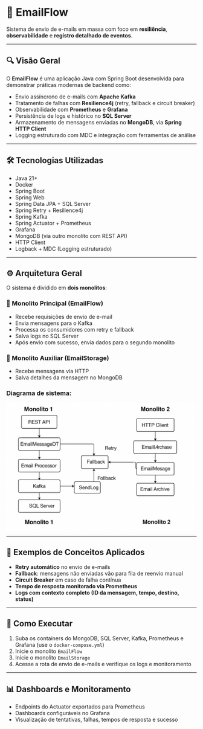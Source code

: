 # 📧 EmailFlow

Sistema de envio de e-mails em massa com foco em **resiliência**, **observabilidade** e **registro detalhado de eventos**.

---

## 🔍 Visão Geral

O **EmailFlow** é uma aplicação Java com Spring Boot desenvolvida para demonstrar práticas modernas de backend como:

- Envio assíncrono de e-mails com **Apache Kafka**
- Tratamento de falhas com **Resilience4j** (retry, fallback e circuit breaker)
- Observabilidade com **Prometheus** e **Grafana**
- Persistência de logs e histórico no **SQL Server**
- Armazenamento de mensagens enviadas no **MongoDB**, via **Spring HTTP Client**
- Logging estruturado com MDC e integração com ferramentas de análise

---

## 🛠️ Tecnologias Utilizadas

- Java 21+
- Docker
- Spring Boot
- Spring Web
- Spring Data JPA + SQL Server
- Spring Retry + Resilience4j
- Spring Kafka
- Spring Actuator + Prometheus
- Grafana
- MongoDB (via outro monolito com REST API)
- HTTP Client
- Logback + MDC (Logging estruturado)

---

## ⚙️ Arquitetura Geral

O sistema é dividido em **dois monolitos**:

### 🔸 Monolito Principal (EmailFlow)
- Recebe requisições de envio de e-mail
- Envia mensagens para o Kafka
- Processa os consumidores com retry e fallback
- Salva logs no SQL Server
- Após envio com sucesso, envia dados para o segundo monolito

### 🔹 Monolito Auxiliar (EmailStorage)
- Recebe mensagens via HTTP
- Salva detalhes da mensagem no MongoDB

### Diagrama de sistema:

<img src="https://github.com/felipematheus1337/EmailFlow/blob/dev/diagram.png?raw=true"/>

---

## 🧪 Exemplos de Conceitos Aplicados

- **Retry automático** no envio de e-mails
- **Fallback**: mensagens não enviadas vão para fila de reenvio manual
- **Circuit Breaker** em caso de falha contínua
- **Tempo de resposta monitorado via Prometheus**
- **Logs com contexto completo (ID da mensagem, tempo, destino, status)**

---

## 🚀 Como Executar

1. Suba os containers do MongoDB, SQL Server, Kafka, Prometheus e Grafana (use o `docker-compose.yml`)
2. Inicie o monolito `EmailFlow`
3. Inicie o monolito `EmailStorage`
4. Acesse a rota de envio de e-mails e verifique os logs e monitoramento

---

## 📊 Dashboards e Monitoramento

- Endpoints do Actuator exportados para Prometheus
- Dashboards configuráveis no Grafana
- Visualização de tentativas, falhas, tempos de resposta e sucesso

